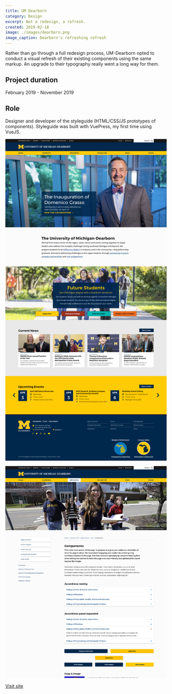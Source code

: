 ```yaml
---
title: UM Dearborn
category: Design
excerpt: Not a redesign, a refresh.
created: 2019-02-18
image: ./images/dearborn.png
image_caption: Dearborn's refreshing refresh
---
```

Rather than go through a full redesign process, UM-Dearborn opted to conduct a visual refresh of their existing components using the same markup. An upgrade to their typography really went a long way for them.

## Project duration

February 2019 - November 2019

## Role

Designer and developer of the styleguide (HTML/CSS/JS prototypes of components). Styleguide was built with VuePress, my first time using VueJS.

![Home page of UM Dearborn](./images/dearborn-home.jpg)

![Some components for Dearborn](./images/dearborn-components.jpg)

[Visit site](https://umdearborn.edu/)